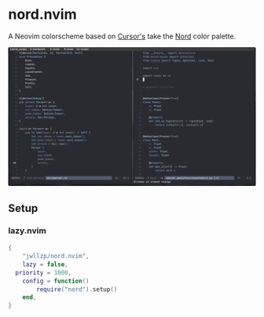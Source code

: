 # nord.nvim

A Neovim colorscheme based on [Cursor's](https://cursor.com/home?from=agents) take the [Nord](https://www.nordtheme.com/docs/colors-and-palettes)  color palette.

![Display](nord.png)

## Setup

### lazy.nvim
```lua
{
	"jwllzp/nord.nvim",
	lazy = false,
  priority = 1000,
	config = function()
		require("nord").setup()
	end,
}
```

